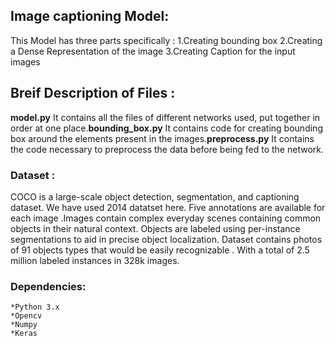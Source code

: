 ## Image captioning Model:
This Model has three parts specifically :
			1.Creating bounding box
			2.Creating a Dense Representation of the image
			3.Creating Caption for the input images 
## Breif Description of Files :
**model.py** It contains all the files of different networks used, put together in order at one place.**bounding_box.py** It 
contains code for creating bounding box around the elements present in the images.**preprocess.py** It contains the code necessary to 
preprocess the data before being fed to the network.


### Dataset :
COCO is a large-scale object detection, segmentation, and captioning dataset. We have used 2014 datatset here.
 Five annotations are available for each image .Images contain complex everyday scenes containing common objects in their natural context. Objects are labeled using per-instance segmentations to aid in
precise object localization. Dataset contains photos of 91 objects types that would be easily recognizable . With a total of 2.5 million 
labeled instances in 328k images.

### Dependencies:
	*Python 3.x
	*Opencv
	*Numpy
	*Keras
	
 
